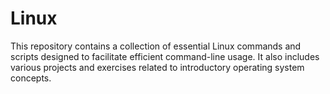 # Linux
This repository contains a collection of essential Linux commands and scripts designed to facilitate efficient command-line usage. It also includes various projects and exercises related to introductory operating system concepts.
